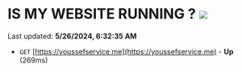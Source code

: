 # IS MY WEBSITE RUNNING ? [![](https://img.shields.io/static/v1?label=Sponsor&message=%E2%9D%A4&logo=GitHub&color=%23fe8e86)](https://github.com/sponsors/<username>)

Last updated: **5/26/2024, 6:32:35 AM**

- `GET` [https://youssefservice.me](https://youssefservice.me) - **Up** (269ms)

